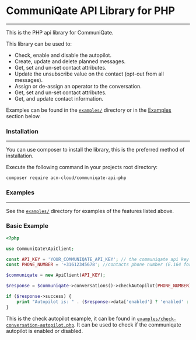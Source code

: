 # CommuniQate API Library for PHP
___

This is the PHP api library for CommuniQate.

This library can be used to:

* Check, enable and disable the autopilot.
* Create, update and delete planned messages.
* Get, set and un-set contact attributes.
* Update the unsubscribe value on the contact (opt-out from all messages).
* Assign or de-assign an operator to the conversation.
* Get, set and un-set contact attributes.
* Get, and update contact information.

Examples can be found in the <code>[examples/](/communiqate-api-php/tree/main/examples)</code> directory or in the [Examples](#examples) section below.
### Installation
___
You can use composer to install the library, this is the preferred method of installation.

Execute the following command in your projects root directory:

<code>composer require acn-cloud/communiqate-api-php</code>


### Examples
___
See the <code>[examples/](/communiqate-api-php/tree/main/examples)</code> directory for examples of the features listed above.
### Basic Example

```php
<?php

use CommuniQate\ApiClient;

const API_KEY = 'YOUR_COMMUNIQATE_API_KEY'; // the communiqate api key
const PHONE_NUMBER = '+31612345678'; //contacts phone number (E.164 format)

$communiqate = new ApiClient(API_KEY);

$response = $communiqate->conversations()->checkAutopilot(PHONE_NUMBER);

if ($response->success) {
    print "Autopilot is: " . ($response->data['enabled'] ? 'enabled' : 'disabled') . "\n";
}
```
This is the check autopilot example, it can be found in <code>[examples/check-conversation-autopilot.php](/communiqate-api-php/blob/main/examples/check-conversation-autopilot.php)</code>. It can be used to check if the communiqate autopilot is enabled or disabled.
